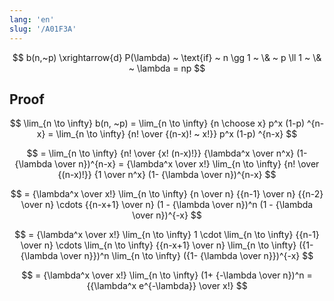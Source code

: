 ```yaml
---
lang: 'en'
slug: '/A01F3A'
---
```


$$
b(n,~p) \xrightarrow{d} P(\lambda) ~ \text{if} ~ n \gg 1 ~ \& ~ p \ll 1 ~ \& ~ \lambda = np
$$

## Proof

$$
\lim_{n \to \infty} b(n, ~p) = \lim_{n \to \infty} {n \choose x} p^x (1-p) ^{n-x} = \lim_{n \to \infty} {n! \over {(n-x)! ~ x!}} p^x (1-p) ^{n-x}
$$

$$
= \lim_{n \to \infty} {n! \over {x! (n-x)!}} {\lambda^x \over n^x} (1-{\lambda \over n})^{n-x} = {\lambda^x \over x!} \lim_{n \to \infty} {n! \over {(n-x)!}} {1 \over n^x} (1- {\lambda \over n})^{n-x}
$$

$$
= {\lambda^x \over x!} \lim_{n \to \infty} {n \over n} {{n-1} \over n} {{n-2} \over n} \cdots {{n-x+1} \over n} (1 - {\lambda \over n})^n (1 - {\lambda \over n})^{-x}
$$

$$
= {\lambda^x \over x!} \lim_{n \to \infty} 1 \cdot  \lim_{n \to \infty} {{n-1} \over n} \cdots  \lim_{n \to \infty} {{n-x+1} \over n} \lim_{n \to \infty} ({1- {\lambda \over n}})^n  \lim_{n \to \infty} ({1- {\lambda \over n}})^{-x}
$$

$$
= {\lambda^x \over x!} \lim_{n \to \infty} (1+ {-\lambda \over n})^n = {{\lambda^x e^{-\lambda}} \over x!}
$$
